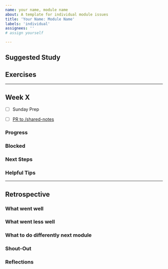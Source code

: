 ```yaml
---
name: your name, module name
about: A template for individual module issues
title: 'Your Name: Module Name'
labels: 'individual'
assignees: ''
# assign yourself

---
```


## Suggested Study
<!-- create a checklist from the module repo README -->

## Exercises
<!-- create a checklist from the module repo README
  link to your exercise rerpo forks -->

---

<!-- copy this section, once for each week -->
## Week X

<!-- confirm that you prepared for Sunday -->
- [ ] Sunday Prep
<!-- send a pull request to this module's shared-notes, link to your PR -->
- [ ] [PR to /shared-notes]()

<!-- the next 4 headers are for Wednesday Check-In -->
### Progress

### Blocked

### Next Steps

### Helpful Tips

---

## Retrospective
<!-- fill this out at the end of the module -->

### What went well

### What went less well

### What to do differently next module

### Shout-Out

### Reflections
